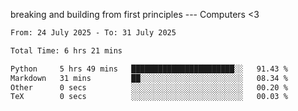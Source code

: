 breaking and building from first principles --- Computers <3

<!--START_SECTION:waka-->

```txt
From: 24 July 2025 - To: 31 July 2025

Total Time: 6 hrs 21 mins

Python     5 hrs 49 mins   ███████████████████████░░   91.43 %
Markdown   31 mins         ██░░░░░░░░░░░░░░░░░░░░░░░   08.34 %
Other      0 secs          ░░░░░░░░░░░░░░░░░░░░░░░░░   00.20 %
TeX        0 secs          ░░░░░░░░░░░░░░░░░░░░░░░░░   00.03 %
```

<!--END_SECTION:waka-->
